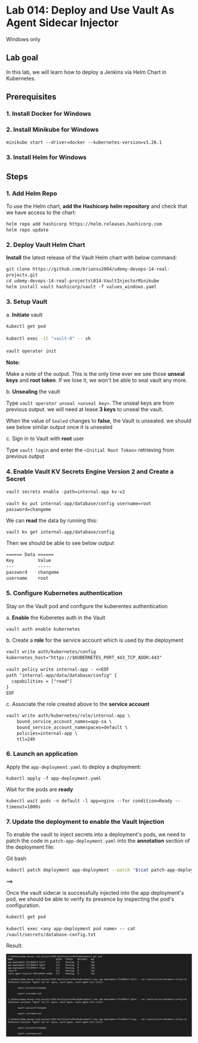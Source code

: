 # Lab 014: Deploy and Use Vault As Agent Sidecar Injector

Windows only

## Lab goal

In this lab, we will learn how to deploy a Jenkins via Helm Chart in Kubernetes.

## Prerequisites

### 1. Install Docker for Windows

### 2. Install Minikube for Windows

<!--
```dos
minikube stop
minikube delete
```
-->

```dos
minikube start --driver=docker --kubernetes-version=v1.26.1
```

### 3. Install Helm for Windows

## Steps

### 1. Add Helm Repo

To use the Helm chart, **add the Hashicorp helm repository** and check that we have access to the chart:

```dos
helm repo add hashicorp https://helm.releases.hashicorp.com
helm repo update
```

### 2. Deploy Vault Helm Chart

**Install** the latest release of the Vault Helm chart with below command:

```dos
git clone https://github.com/briansu2004/udemy-devops-14-real-projects.git
cd udemy-devops-14-real-projects\014-VaultInjectorMinikube
helm install vault hashicorp/vault -f values_windows.yaml
```

### 3. Setup Vault

a. **Initiate** vault

```bash
kubectl get pod

kubectl exec -it "vault-0" -- sh

vault operator init
```

<!--
```bash

```
-->

**Note:**

Make a note of the output. This is the only time ever we see those **unseal keys** and **root token**. If we lose it, we won't be able to seal vault any more.

b. **Unsealing** the vault

Type `vault operator unseal <unseal key>`. The unseal keys are from previous output. we will need at lease **3 keys** to unseal the vault.

When the value of  `Sealed` changes to **false**, the Vault is unsealed. we should see below similar output once it is unsealed

c. Sign in to Vault with **root** user

Type `vault login` and enter the `<Initial Root Token>` retrieving from previous output

### 4. Enable Vault KV Secrets Engine Version 2 and Create a Secret

<!--
> Refer to <https://developer.hashicorp.com/vault/docs/secrets/kv/kv-v2>
-->

```dos
vault secrets enable -path=internal-app kv-v2

vault kv put internal-app/database/config username=root password=changeme
```

We can **read** the data by running this:

```dos
vault kv get internal-app/database/config
```

Then we should be able to see below output

```dos
====== Data ======
Key         Value
---         -----
password    changeme
username    root
```

### 5. Configure Kubernetes authentication

Stay on the Vault pod and configure the kuberentes authentication

a. **Enable** the Kuberetes auth in the Vault

```dos
vault auth enable kubernetes
```

b. Create a **role** for the service account which is used by the deployment

```dos
vault write auth/kubernetes/config kubernetes_host="https://$KUBERNETES_PORT_443_TCP_ADDR:443"

vault policy write internal-app - <<EOF
path "internal-app/data/database/config" {
  capabilities = ["read"]
}
EOF
```

<!--
```bash
vault policy list
vault policy read internal-app
```
-->

<!--
> Note: Since version 2 kv has prefixed `data/`, our secret path will be `internal-app/data/database/config`, instead of `internal-app/database/config`
-->

c. Associate the role created above to the **service account**

```dos
vault write auth/kubernetes/role/internal-app \
    bound_service_account_names=app-sa \
    bound_service_account_namespaces=default \
    policies=internal-app \
    ttl=24h
```

### 6. Launch an application

Apply the `app-deployment.yaml` to deploy a deployment:

```dos
kubectl apply -f app-deployment.yaml
```

Wait for the pods are **ready**

```dos
kubectl wait pods -n default -l app=nginx --for condition=Ready --timeout=1000s
```

### 7. Update the deployment to enable the Vault Injection

To enable the vault to inject secrets into a deployment's pods, we need to patch the code in `patch-app-deployment.yaml` into the **annotation** section of the deployment file:

<!--
Power Shell has issues!

```dos
kubectl patch deployment app-deployment --patch (Get-Content patch-app-deployment.yaml | Out-String)
```
-->

Git bash

```bash
kubectl patch deployment app-deployment --patch "$(cat patch-app-deployment.yaml)"
```

==>

Once the vault sidecar is successfully injected into the app deployment's pod, we should be able to verify its presence by inspecting the pod's configuration.

```dos
kubectl get pod

kubectl exec <any app-deployment pod name> -- cat /vault/secrets/database-config.txt
```

Result:

<!--
```dos
C:\devbox\udemy-devops-14-real-projects\014-VaultInjectorMinikube>kubectl get pod
NAME                                    READY   STATUS    RESTARTS   AGE
app-deployment-575c8d94cf-5xfr7         2/2     Running   0          5m10s
app-deployment-575c8d94cf-fg5nf         2/2     Running   0          5m16s
app-deployment-575c8d94cf-x7cgx         2/2     Running   0          5m53s
vault-0                                 1/1     Running   0          20m
vault-agent-injector-589c565bdf-nw5mk   1/1     Running   0          20m

C:\devbox\udemy-devops-14-real-projects\014-VaultInjectorMinikube>kubectl exec app-deployment-575c8d94cf-5xfr7 -- cat /vault/secrets/database-config.txt
Defaulted container "nginx" out of: nginx, vault-agent, vault-agent-init (init)

        export password=changeme

        export username=root

C:\devbox\udemy-devops-14-real-projects\014-VaultInjectorMinikube>kubectl exec app-deployment-575c8d94cf-fg5nf -- cat /vault/secrets/database-config.txt 
Defaulted container "nginx" out of: nginx, vault-agent, vault-agent-init (init)

        export password=changeme

        export username=root    

C:\devbox\udemy-devops-14-real-projects\014-VaultInjectorMinikube>kubectl exec app-deployment-575c8d94cf-x7cgx -- cat /vault/secrets/database-config.txt 
Defaulted container "nginx" out of: nginx, vault-agent, vault-agent-init (init)

        export password=changeme

        export username=root    
```
-->

![Result](images/result_windows.png)
